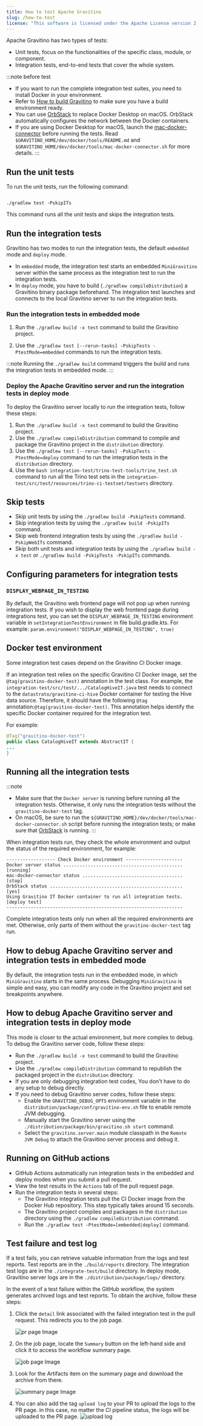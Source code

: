 ```yaml
---
title: How to test Apache Gravitino
slug: /how-to-test
license: "This software is licensed under the Apache License version 2."
---
```


Apache Gravitino has two types of tests:

- Unit tests, focus on the functionalities of the specific class, module, or component.
- Integration tests, end-to-end tests that cover the whole system.

:::note before test

- If you want to run the complete integration test suites, you need to install Docker in your
  environment.
- Refer to [How to build Gravitino](./how-to-build.md) to make sure you have
  a build environment ready.
- You can use [OrbStack](https://orbstack.dev/) to replace Docker Desktop
  on macOS. OrbStack automatically configures the network between the Docker containers.
- If you are using Docker Desktop for macOS, launch the
  [mac-docker-connector](https://github.com/wenjunxiao/mac-docker-connector) before running the tests.
  Read `$GRAVITINO_HOME/dev/docker/tools/README.md` and
  `$GRAVITINO_HOME/dev/docker/tools/mac-docker-connector.sh` for more details.
  :::

## Run the unit tests

To run the unit tests, run the following command:

```shell

./gradlew test -PskipITs
```

This command runs all the unit tests and skips the integration tests.

## Run the integration tests

Gravitino has two modes to run the integration tests, the default `embedded` mode and `deploy` mode.

- In `embedded` mode, the integration test starts an embedded `MiniGravitino` server
  within the same process as the integration test to run the integration tests.
- In `deploy` mode, you have to build (`./gradlew compileDistribution`) a Gravitino binary package beforehand. The
  integration test launches and connects to the local Gravitino server to run the integration
  tests.

### Run the integration tests in embedded mode

1. Run the `./gradlew build -x test` command to build the Gravitino project.

2. Use the `./gradlew test [--rerun-tasks] -PskipTests -PtestMode=embedded` commands to run the
   integration tests.

:::note
Running the `./gradlew build` command triggers the build and runs the integration tests in embedded mode.
:::

### Deploy the Apache Gravitino server and run the integration tests in deploy mode

To deploy the Gravitino server locally to run the integration tests, follow these steps:

1. Run the `./gradlew build -x test` command to build the Gravitino project.
2. Use the `./gradlew compileDistribution` command to compile and package the Gravitino project
   in the `distribution` directory.
3. Use the `./gradlew test [--rerun-tasks] -PskipTests -PtestMode=deploy` command to run the
   integration tests in the `distribution` directory.
4. Use the `bash integration-test/trino-test-tools/trino_test.sh` command to run all the
   Trino test sets in the `integration-test/src/test/resources/trino-ci-testset/testsets` directory.

## Skip tests

- Skip unit tests by using the `./gradlew build -PskipTests` command.
- Skip integration tests by using the `./gradlew build -PskipITs` command.
- Skip web frontend integration tests by using the `./gradlew build -PskipWebITs` command.
- Skip both unit tests and integration tests by using the `./gradlew build -x test` or `./gradlew build -PskipTests -PskipITs` commands.

## Configuring parameters for integration tests

### `DISPLAY_WEBPAGE_IN_TESTING`

By default, the Gravitino web frontend page will not pop up when running integration tests.
If you wish to display the web frontend page during integrations test, you can set the `DISPLAY_WEBPAGE_IN_TESTING` environment variable in `setIntegrationTestEnvironment` in file build.gradle.kts.
For example:
`param.environment("DISPLAY_WEBPAGE_IN_TESTING", true)`

## Docker test environment

Some integration test cases depend on the Gravitino CI Docker image.

If an integration test relies on the specific Gravitino CI Docker image,
set the `@tag(gravitino-docker-test)` annotation in the test class.
For example, the `integration-test/src/test/.../CatalogHiveIT.java` test needs to connect to
the `datastrato/gravitino-ci-hive` Docker container for testing the Hive data source.
Therefore, it should have the following `@tag` annotation:`@tag(gravitino-docker-test)`. This annotation
helps identify the specific Docker container required for the integration test.

For example:

```java
@Tag("gravitino-docker-test")
public class CatalogHiveIT extends AbstractIT {
...
}
```

## Running all the integration tests

:::note

- Make sure that the `Docker server` is running before running all the
  integration tests. Otherwise, it only runs the integration tests without the `gravitino-docker-test` tag.
- On macOS, be sure to run the `${GRAVITINO_HOME}/dev/docker/tools/mac-docker-connector.sh`
  script before running the integration tests; or make sure that
  [OrbStack](https://orbstack.dev/) is running.
  :::

When integration tests run, they check the whole environment and output the status of the
required environment, for example:

```text
------------------ Check Docker environment ---------------------
Docker server status ............................................ [running]
mac-docker-connector status ..................................... [stop]
OrbStack status ................................................. [yes]
Using Gravitino IT Docker container to run all integration tests. [deploy test]
-----------------------------------------------------------------
```

Complete integration tests only run when all the required environments are met. Otherwise,
only parts of them without the `gravitino-docker-test` tag run.

## How to debug Apache Gravitino server and integration tests in embedded mode

By default, the integration tests run in the embedded mode, in which `MiniGravitino` starts in the
same process. Debugging `MiniGravitino` is simple and easy, you can modify any code in the
Gravitino project and set breakpoints anywhere.

## How to debug Apache Gravitino server and integration tests in deploy mode

This mode is closer to the actual environment, but more complex to debug. To debug the Gravitino server code, follow these steps:

- Run the `./gradlew build -x test` command to build the Gravitino project.
- Use the `./gradlew compileDistribution` command to republish the packaged project in the `distribution` directory.
- If you are only debugging integration test codes, You don't have to do any setup to debug directly.
- If you need to debug Gravitino server codes, follow these steps:
  - Enable the `GRAVITINO_DEBUG_OPTS` environment variable in the
    `distribution/package/conf/gravitino-env.sh` file to enable remote JVM debugging.
  - Manually start the Gravitino server using the `./distribution/package/bin/gravitino.sh
start` command.
  - Select the `gravitino.server.main` module classpath in the `Remote JVM Debug` to attach the
    Gravitino server process and debug it.

## Running on GitHub actions

- GitHub Actions automatically run integration tests in the embedded and deploy modes when you
  submit a pull request.
- View the test results in the `Actions` tab of the pull request page.
- Run the integration tests in several steps:
  - The Gravitino integration tests pull the CI Docker image from the Docker Hub repository. This step typically takes around 15 seconds.
  - The Gravitino project compiles and packages in the `distribution` directory using the `./gradlew compileDistribution` command.
  - Run the `./gradlew test -PtestMode=[embedded|deploy]` command.

## Test failure and test log

If a test fails, you can retrieve valuable information from the logs and test reports. Test reports are in the `./build/reports` directory. The integration test logs are in the `./integrate-test/build` directory. In deploy mode, Gravitino server logs are in the `./distribution/package/logs/` directory.

In the event of a test failure within the GitHub workflow, the system generates archived logs and test reports. To obtain the archive, follow these steps:

1. Click the `detail` link associated with the failed integration test in the pull request. This redirects you to the job page.

   ![pr page Image](assets/test-fail-pr.png)

2. On the job page, locate the `Summary` button on the left-hand side and click it to access the workflow summary page.

   ![job page Image](assets/test-fail-job.png)

3. Look for the Artifacts item on the summary page and download the archive from there.

   ![summary page Image](assets/test-fail-summary.png)

4. You can also add the tag `upload log` to your PR to upload the logs to the PR page. in this case, no matter the CI pipeline status, the logs will be uploaded to the PR page.
   ![upload log](assets/upload-log-tag.png)
